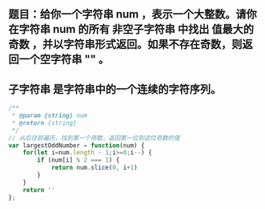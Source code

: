## 题目：给你一个字符串 num ，表示一个大整数。请你在字符串 num 的所有 非空子字符串 中找出 值最大的奇数 ，并以字符串形式返回。如果不存在奇数，则返回一个空字符串 "" 。

## 子字符串 是字符串中的一个连续的字符序列。

```js
/**
 * @param {string} num
 * @return {string}
 */
// 从后往前遍历，找到第一个奇数，返回第一位到这位奇数的值
var largestOddNumber = function(num) {
    for(let i=num.length - 1;i>=0;i--) {
        if (num[i] % 2 === 1) {
            return num.slice(0, i+1)
        }
    }
    return ''
};
```